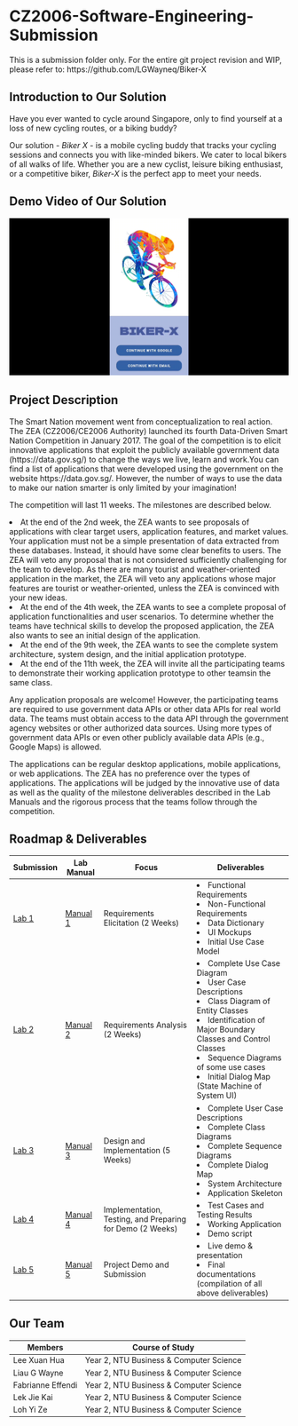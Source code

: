 # CZ2006-Software-Engineering-Submission

<p> This is a submission folder only. For the entire git project revision and WIP, please refer to: https://github.com/LGWayneq/Biker-X </p>

## Introduction to Our Solution
<p> Have you ever wanted to cycle around Singapore, only to find yourself at a loss of new cycling routes, or a biking buddy? </p>
<p> Our solution - <i> Biker X </i> - is a mobile cycling buddy that tracks your cycling sessions and connects you with like-minded bikers. We cater to local bikers of all walks of life. Whether you are a new cyclist, leisure biking enthusiast, or a competitive biker, <i> Biker-X </i> is the perfect app to meet your needs. </p>


## Demo Video of Our Solution
[![Demo Video](/Biker-X%20Demo%20Video%20Thumbnail.png)](/CZ2006%20Lab%205%20Submissions/Demo%20Video/Biker-X%20Demo%20Video%20(99MB).mp4)


## Project Description

<p>The Smart Nation movement went from conceptualization to real action. The ZEA (CZ2006/CE2006 Authority) launched its fourth Data-Driven Smart Nation Competition in January 2017. The goal of the competition is to elicit innovative applications that exploit the publicly available government data (https://data.gov.sg/) to change the ways we live, learn and work.You can find a list of applications that were developed using the government on the website https://data.gov.sg/. However, the number of ways to use the data to make our nation smarter is only limited by your imagination!
</p>

<p>
The competition will last 11 weeks. The milestones are described below.
</p>

<li> At the end of the 2nd week, the ZEA wants to see proposals of applications with clear target users, application features, and market values. Your application must not be a simple presentation of data extracted from these databases. Instead, it should
have some clear benefits to users. The ZEA will veto any proposal that is not considered sufficiently challenging for the team to develop. As there are many tourist and weather-oriented application in the market, the ZEA will veto any applications whose major features are tourist or weather-oriented, unless the ZEA is convinced with your new ideas. </li>

<li> At the end of the 4th week, the ZEA wants to see a complete proposal of application functionalities and user scenarios. To determine whether the teams have technical skills to develop the proposed application, the ZEA also wants to see an initial design of the application. </li>

<li> At the end of the 9th week, the ZEA wants to see the complete system architecture, system design, and the initial application prototype. </li>

<li> At the end of the 11th week, the ZEA will invite all the participating teams to demonstrate their working application prototype to other teamsin the same class. </li>

<p>
Any application proposals are welcome! However, the participating teams are required to use government data APIs or other data APIs for real world data. The teams must obtain access to the data API through the government agency websites or other authorized data 
sources. Using more types of government data APIs or even other publicly available data APIs (e.g., Google Maps) is allowed. 
</p>

<p>
The applications can be regular desktop applications, mobile applications, or web applications. The ZEA has no preference over the types of applications. The applications will be judged by the innovative use of data as well as the quality of the milestone deliverables described in the Lab Manuals and the rigorous process that the teams follow 
through the competition.
</p>

## Roadmap & Deliverables

| Submission | Lab Manual | Focus | Deliverables |
| ------ | ------ | ------ | ------ |
| [Lab 1](/CZ2006%20Lab%201%20Submissions/) | [Manual 1](/Lab%20Manual/CECZ2006LabManual.Lab1.pdf) |Requirements Elicitation (2 Weeks) | <li> Functional Requirements </li> <li> Non-Functional Requirements </li> <li> Data Dictionary </li> <li> UI Mockups </li> <li> Initial Use Case Model </li>|
| [Lab 2](/CZ2006%20Lab%202%20Submissions/) | [Manual 2](/Lab%20Manual/CECZ2006LabManual.Lab2.pdf) | Requirements Analysis (2 Weeks) | <li> Complete Use Case Diagram </li> <li> User Case Descriptions </li> <li> Class Diagram of Entity Classes </li> <li> Identification of Major Boundary Classes and Control Classes </li> <li> Sequence Diagrams of some use cases </li> <li> Initial Dialog Map (State Machine of System UI) </li> |
| [Lab 3](/CZ2006%20Lab%203%20Submissions/) | [Manual 3](/Lab%20Manual/CECZ2006LabManual.Lab3.pdf) | Design and Implementation (5 Weeks) | <li>  Complete User Case Descriptions </li> <li>  Complete Class Diagrams </li> <li> Complete Sequence Diagrams </li> <li> Complete Dialog Map </li> <li> System Architecture </li> <li> Application Skeleton </li>  |
| [Lab 4](/CZ2006%20Lab%204%20Submissions/) | [Manual 4](/Lab%20Manual/CECZ2006LabManual.Lab4.pdf) | Implementation, Testing, and Preparing for Demo (2 Weeks) | <li> Test Cases and Testing Results </li> <li> Working Application </li> <li> Demo script </li> |
| [Lab 5](/CZ2006%20Lab%205%20Submissions/) | [Manual 5](/Lab%20Manual/CECZ2006LabManual.Lab5.pdf) | Project Demo and Submission | <li> Live demo & presentation</li> <li> Final documentations (compilation of all above deliverables) </li> |



## Our Team
| Members | Course of Study |
| ------ | ------ |
| Lee Xuan Hua | Year 2, NTU Business & Computer Science|
| Liau G Wayne | Year 2, NTU Business & Computer Science|
| Fabrianne Effendi | Year 2, NTU Business & Computer Science|
| Lek Jie Kai | Year 2, NTU Business & Computer Science|
| Loh Yi Ze | Year 2, NTU Business & Computer Science|
